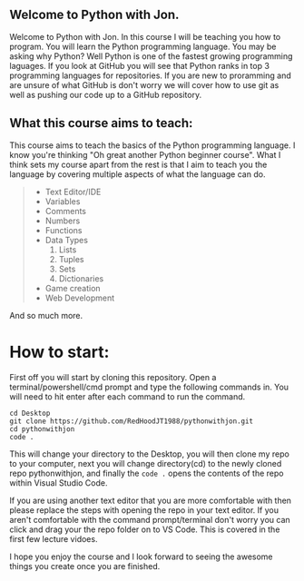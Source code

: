 ## Welcome to Python with Jon.
Welcome to Python with Jon. In this course I will be teaching you how to program. You will learn the Python programming language. You may be asking why Python? Well Python is one of the fastest growing programming laguages. If you look at GitHub you will see that Python ranks in top 3 programming languages for repositories. If you are new to proramming and are unsure of what GitHub is don't worry we will cover how to use git as well as pushing our code up to a GitHub repository. 

## What this course aims to teach:
This course aims to teach the basics of the Python programming language. I know you're thinking "Oh great another Python beginner course". What I think sets my course apart from the rest is that I aim to teach you the language by covering multiple aspects of what the language can do. 

> * Text Editor/IDE
> * Variables
> * Comments
> * Numbers
> * Functions
> * Data Types
>    1. Lists
>    2. Tuples
>    3. Sets
>    4. Dictionaries
> * Game creation
> * Web Development

And so much more. 

# How to start:
First off you will start by cloning this repository. Open a terminal/powershell/cmd prompt and type the following commands in. You will need to hit enter after each command to run the command.

```
cd Desktop
git clone https://github.com/RedHoodJT1988/pythonwithjon.git
cd pythonwithjon
code .
```

This will change your directory to the Desktop, you will then clone my repo to your computer, next you will change directory(cd) to the newly cloned repo pythonwithjon, and finally the `code .` opens the contents of the repo within Visual Studio Code.

If you are using another text editor that you are more comfortable with then please replace the steps with opening the repo in your text editor. If you aren't comfortable with the command prompt/terminal don't worry you can click and drag your the repo folder on to VS Code. This is covered in the first few lecture vidoes. 

I hope you enjoy the course and I look forward to seeing the awesome things you create once you are finished. 


